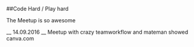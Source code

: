 ##Code Hard / Play hard

The Meetup is so awesome

__ 14.09.2016 __
Meetup with crazy teamworkflow and mateman showed canva.com
